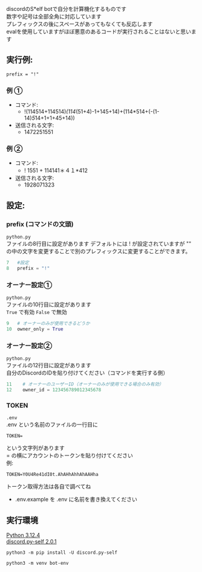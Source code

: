 discordのS*elf botで自分を計算機化するものです<br>
数字や記号は全部全角に対応しています<br>
プレフィックスの後にスペースがあってもなくても反応します<br>
evalを使用していますがほぼ悪意のあるコードが実行されることはないと思います

## 実行例: 
`prefix = "!"`<br>
### 例 ①
- コマンド:
    - !(114514+114514)*(114*(51+4)-1+145+14)+(114*514+(-(1-14)*5*14+1+1+45+14)) 
- 送信される文字:
    - 1472251551

### 例 ②
- コマンド: 
    - ! 1551 + 114141＊４１*412 
- 送信される文字:
    - 1928071323

## 設定:
### prefix (コマンドの文頭)
`python.py`<br>
ファイルの8行目に設定があります
デフォルトには ! が設定されていますが "" の中の文字を変更することで別のプレフィックスに変更することができます。
```py
7   #設定
8   prefix = "!"
```
### オーナー設定①
`python.py`<br>
ファイルの10行目に設定があります<br>
`True` で有効
`False` で無効
```py
9   # オーナーのみが使用できるどうか
10  owner_only = True
```
### オーナー設定②
`python.py`<br>
ファイルの12行目に設定があります<br>
自分のDiscordのIDを貼り付けてください（コマンドを実行する側）
```py
11    # オーナーのユーザーID（オーナーのみが使用できる場合のみ有効）
12    owner_id = 123456789012345678
```

### TOKEN
`.env`<br>
.env という名前のファイルの一行目に
```env
TOKEN=
```
という文字列があります<br>
= の横にアカウントのトークンを貼り付けてください<br>
例:
```env
TOKEN=Y0U4Re41dI0t.AhAHhAhhAhAAHha
```
トークン取得方法は各自で調べてね
<br>
* .env.example を .env に名前を書き換えてください
## 実行環境
[Python 3.12.4](https://www.python.org/downloads/release/python-3124/)<br>
[discord.py-self   2.0.1](https://discordpy-self.readthedocs.io/en/latest/intro.html)<br>

```
python3 -m pip install -U discord.py-self
```
```
python3 -m venv bot-env
```
